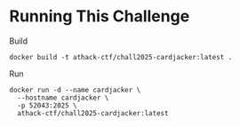 # Running This Challenge

Build
```
docker build -t athack-ctf/chall2025-cardjacker:latest .
```

Run
```
docker run -d --name cardjacker \
  --hostname cardjacker \
  -p 52043:2025 \
  athack-ctf/chall2025-cardjacker:latest
```
